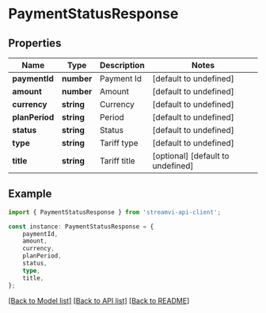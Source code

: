 # PaymentStatusResponse


## Properties

Name | Type | Description | Notes
------------ | ------------- | ------------- | -------------
**paymentId** | **number** | Payment Id | [default to undefined]
**amount** | **number** | Amount | [default to undefined]
**currency** | **string** | Currency | [default to undefined]
**planPeriod** | **string** | Period | [default to undefined]
**status** | **string** | Status | [default to undefined]
**type** | **string** | Tariff type | [default to undefined]
**title** | **string** | Tariff title | [optional] [default to undefined]

## Example

```typescript
import { PaymentStatusResponse } from 'streamvi-api-client';

const instance: PaymentStatusResponse = {
    paymentId,
    amount,
    currency,
    planPeriod,
    status,
    type,
    title,
};
```

[[Back to Model list]](../README.md#documentation-for-models) [[Back to API list]](../README.md#documentation-for-api-endpoints) [[Back to README]](../README.md)
